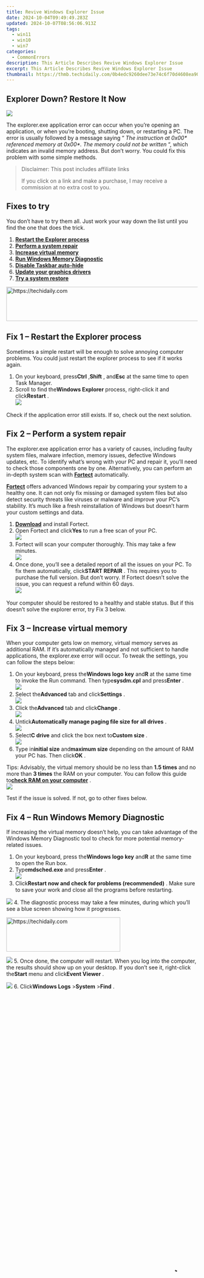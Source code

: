 ```yaml
---
title: Revive Windows Explorer Issue
date: 2024-10-04T09:49:49.283Z
updated: 2024-10-07T08:56:06.913Z
tags:
  - win11
  - win10
  - win7
categories:
  - CommonErrors
description: This Article Describes Revive Windows Explorer Issue
excerpt: This Article Describes Revive Windows Explorer Issue
thumbnail: https://thmb.techidaily.com/0b4edc9260dee73e74c6f70d4608ea90c51d96ccbc3b5f5a0008c722859666ad.jpg
---
```


## Explorer Down? Restore It Now

![](https://images.drivereasy.com/wp-content/uploads/2023/10/explorer.exe-application-error.jpg)

 The explorer.exe application error can occur when you’re opening an application, or when you’re booting, shutting down, or restarting a PC. The error is usually followed by a message saying “ _The instruction at 0x00\* referenced memory at 0x00\*. The memory could not be written_ “, which indicates an invalid memory address. But don’t worry. You could fix this problem with some simple methods.

>  Disclaimer: This post includes affiliate links
>
>  If you click on a link and make a purchase, I may receive a commission at no extra cost to you.
>

## Fixes to try

 You don’t have to try them all. Just work your way down the list until you find the one that does the trick.

1. [**Restart the Explorer process**](#fix1)
2. [**Perform a system repair**](#fix2)
3. [**Increase virtual memory**](#fix3)
4. [**Run Windows Memory Diagnostic**](#fix4)
5. [**Disable Taskbar auto-hide**](#fix5)
6. **[Update your graphics drivers](#fix6)**
7. **[Try a system restore](#restore)**

<!-- affiliate ads begin -->
<a href="https://appsumo.8odi.net/c/5597632/2105883/7443" target="_top" id="2105883">
  <img src="//a.impactradius-go.com/display-ad/7443-2105883" border="0" alt="https://techidaily.com" width="728" height="90"/>
</a>
<img height="0" width="0" src="https://appsumo.8odi.net/i/5597632/2105883/7443" style="position:absolute;visibility:hidden;" border="0" />
<!-- affiliate ads end -->

## Fix 1 – Restart the Explorer process

 Sometimes a simple restart will be enough to solve annoying computer problems. You could just restart the explorer process to see if it works again.

1. On your keyboard, press**Ctrl** ,**Shift** , and**Esc** at the same time to open Task Manager.
2. Scroll to find the**Windows Explorer** process, right-click it and click**Restart** .  
![](https://images.drivereasy.com/wp-content/uploads/2023/10/restart-explorer-exe-process.jpg)

 Check if the application error still exists. If so, check out the next solution.

## Fix 2 – Perform a system repair

 The explorer.exe application error has a variety of causes, including faulty system files, malware infection, memory issues, defective Windows updates, etc. To identify what’s wrong with your PC and repair it, you’ll need to check those components one by one. Alternatively, you can perform an in-depth system scan with **[Fortect](https://tools.techidaily.com/drivereasy/download/)**  automatically.

**[Fortect](https://tools.techidaily.com/drivereasy/download/)**  offers advanced Windows repair by comparing your system to a healthy one. It can not only fix missing or damaged system files but also detect security threats like viruses or malware and improve your PC’s stability. It’s much like a fresh reinstallation of Windows but doesn’t harm your custom settings and data.

1. **[Download](https://tools.techidaily.com/drivereasy/download/)**  and install Fortect.
2. Open Fortect and click**Yes** to run a free scan of your PC.  
![](https://images.drivereasy.com/wp-content/uploads/2022/01/fortect-1.jpg)
3. Fortect will scan your computer thoroughly. This may take a few minutes.  
![](https://images.drivereasy.com/wp-content/uploads/2022/01/fortect-2.jpg)
4. Once done, you’ll see a detailed report of all the issues on your PC. To fix them automatically, click**START REPAIR** . This requires you to purchase the full version. But don’t worry. If Fortect doesn’t solve the issue, you can request a refund within 60 days.  
![](https://images.drivereasy.com/wp-content/uploads/2022/01/fortect-3.jpg)

 Your computer should be restored to a healthy and stable status. But if this doesn’t solve the explorer error, try Fix 3 below.

## Fix 3 – Increase virtual memory

 When your computer gets low on memory, virtual memory serves as additional RAM. If it’s automatically managed and not sufficient to handle applications, the explorer.exe error will occur. To tweak the settings, you can follow the steps below:

1. On your keyboard, press the**Windows logo key** and**R** at the same time to invoke the Run command. Then type**sysdm.cpl** and press**Enter** .  
![](https://images.drivereasy.com/wp-content/uploads/2023/10/increase-virtual-memory-1.jpg)
2. Select the**Advanced** tab and click**Settings** .  
![](https://images.drivereasy.com/wp-content/uploads/2023/10/increase-virtual-memory-2.jpg)
3. Click the**Advanced** tab and click**Change** .  
![](https://images.drivereasy.com/wp-content/uploads/2023/10/increase-virtual-memory-3.jpg)
4. Untick**Automatically manage paging file size for all drives** .  
![](https://images.drivereasy.com/wp-content/uploads/2020/09/4-4-1.jpg)
5. Select**C drive** and click the box next to**Custom size** .  
![](https://images.drivereasy.com/wp-content/uploads/2020/09/4-5-2.jpg)
6. Type in**initial size** and**maximum size** depending on the amount of RAM your PC has. Then click**OK** .  

 Tips: Advisably, the virtual memory should be no less than **1.5 times** and no more than **3 times** the RAM on your computer. You can follow this guide to[**check RAM on your computer**](https://tools.techidaily.com/drivereasy/download/) .  
![](https://images.drivereasy.com/wp-content/uploads/2020/09/4-6.jpg)

Test if the issue is solved. If not, go to other fixes below.

## Fix 4 – Run Windows Memory Diagnostic

 If increasing the virtual memory doesn’t help, you can take advantage of the Windows Memory Diagnostic tool to check for more potential memory-related issues.

1. On your keyboard, press the**Windows logo key** and**R** at the same time to open the Run box.
2. Type**mdsched.exe** and press**Enter** .  
![](https://images.drivereasy.com/wp-content/uploads/2023/10/run-memory-diagnostic-1.jpg)
3. Click**Restart now and check for problems (recommended)** . Make sure to save your work and close all the programs before restarting.  

![](https://images.drivereasy.com/wp-content/uploads/2023/10/run-memory-diagnostic-2.jpg)
4. The diagnostic process may take a few minutes, during which you’ll see a blue screen showing how it progresses.  

<!-- affiliate ads begin -->
<a href="https://laganoo.pxf.io/c/5597632/1484910/16446" target="_top" id="1484910">
  <img src="//a.impactradius-go.com/display-ad/16446-1484910" border="0" alt="https://techidaily.com" width="300" height="90"/>
</a>
<img height="0" width="0" src="https://laganoo.pxf.io/i/5597632/1484910/16446" style="position:absolute;visibility:hidden;" border="0" />
<!-- affiliate ads end -->

![](https://images.drivereasy.com/wp-content/uploads/2023/10/run-memory-diagnostic-6.jpg)
5. Once done, the computer will restart. When you log into the computer, the results should show up on your desktop. If you don’t see it, right-click the**Start** menu and click**Event Viewer** .  

![](https://images.drivereasy.com/wp-content/uploads/2023/10/event-viewer.jpg)
6. Click**Windows Logs** \>**System** \>**Find** .  

<!-- affiliate ads begin -->
<span id="1424529">
					<video width="864" height="1536" style="cursor:pointer"
           poster="//a.impactradius-go.com/display-clicktoplayimage/1424529.png"
           onclick="if(!this.playClicked){this.play();this.setAttribute('controls',true);this.playClicked=true;}">
	   <source src="//a.impactradius-go.com/display-ad/16446-1424529">
	   <img src="//a.impactradius-go.com/display-clicktoplayimage/1424529.png" style="border: none; height: 100%; width: 100%; object-fit: contain">
	</video>
	<div style="width:540px;text-align:center"><a href="javascript:window.open(decodeURIComponent('https%3A%2F%2Flaganoo.pxf.io%2Fc%2F5597632%2F1424529%2F16446'), '_blank');void(0);">Click here</a></div>
</span>
<img height="0" width="0" src="https://imp.pxf.io/i/5597632/1424529/16446" style="position:absolute;visibility:hidden;" border="0" />
<!-- affiliate ads end -->

![](https://images.drivereasy.com/wp-content/uploads/2023/10/run-memory-diagnostic-3.jpg)
7. Enter**memory diagnostic** in the field and click**Find Next** .  
![](https://images.drivereasy.com/wp-content/uploads/2023/10/run-memory-diagnostic-4.jpg)
8. Go back to the main window and check the matched events. If you see no errors, it means your RAM is working well and isn’t the cause of the explorer error. You can then move on to**[Fix 5](#fix5)**  
![](https://images.drivereasy.com/wp-content/uploads/2023/10/run-memory-diagnostic-5.jpg)  
 But if hardware problems were detected, you may try further troubleshooting steps:  

<!-- affiliate ads begin -->
<a href="https://aligracehair.sjv.io/c/5597632/1896510/19272" target="_top" id="1896510">
  <img src="//a.impactradius-go.com/display-ad/19272-1896510" border="0" alt="https://techidaily.com" width="728" height="90"/>
</a>
<img height="0" width="0" src="https://aligracehair.sjv.io/i/5597632/1896510/19272" style="position:absolute;visibility:hidden;" border="0" />
<!-- affiliate ads end -->

   * Try your RAM stick in a different slot in case the previously used RAM slot is defective.  
   * Reach out to the support of the hardware for help or consider replacing a new RAM if all the RAM slots are not working.

## Fix 5 – Disable Taskbar auto-hide

 There seems no obvious connection between the taskbar auto-hide feature and explorer.exe application error, but according to many user reports, disabling the auto-hide feature eliminated the explorer.exe bugs. It doesn’t hurt to give it a shot, and you can easily turn the feature on and off.

1. On your keyboard, press the**Windows logo key** and**I** at the same time to open the Windows Settings.
2. Click**Personalization** .  
![](https://images.drivereasy.com/wp-content/uploads/2023/10/disable-autohide.jpg)
3. From the left pane, select**Taskbar** . Then turn off the buttons below**Automatically hide the taskbar in desktop mode** and**Automatically hide the taskbar in tablet mode** .  

<!-- affiliate ads begin -->
<a href="https://appsumo.8odi.net/c/5597632/2123730/7443" target="_top" id="2123730">
  <img src="//a.impactradius-go.com/display-ad/7443-2123730" border="0" alt="https://techidaily.com" width="728" height="90"/>
</a>
<img height="0" width="0" src="https://appsumo.8odi.net/i/5597632/2123730/7443" style="position:absolute;visibility:hidden;" border="0" />
<!-- affiliate ads end -->

![](https://images.drivereasy.com/wp-content/uploads/2023/10/disable-autohide-2.jpg)

<!-- affiliate ads begin -->
<span id="1495277">
					<video width="1536" height="864" style="cursor:pointer"
           poster="//a.impactradius-go.com/display-clicktoplayimage/1495277.png"
           onclick="if(!this.playClicked){this.play();this.setAttribute('controls',true);this.playClicked=true;}">
	   <source src="//a.impactradius-go.com/display-ad/17189-1495277">
	   <img src="//a.impactradius-go.com/display-clicktoplayimage/1495277.png" style="border: none; height: 100%; width: 100%; object-fit: contain">
	</video>
	<div style="width:960px;text-align:center"><a href="javascript:window.open(decodeURIComponent('https%3A%2F%2Ffunwhole.sjv.io%2Fc%2F5597632%2F1495277%2F17189'), '_blank');void(0);">Click here</a></div>
</span>
<img height="0" width="0" src="https://imp.pxf.io/i/5597632/1495277/17189" style="position:absolute;visibility:hidden;" border="0" />
<!-- affiliate ads end -->

 Restart your computer to check the explorer.exe application error. If the issue reoccurs, no worries. There are two more fixes you can try.

## Fix 6 – Update your graphics driver

 The explorer.exe application error may also indicate issues related to your graphics driver. Drivers are essential for the connection between your operating system and certain pieces of hardware. If it’s faulty or outdated, your device won’t work properly and applications may fail to launch.

 To update the graphics driver, you could do it**manually** or **automatically** .

**Option 1 – Manually** : GPU manufacturers will regularly release new drivers. To get them, you need to go to their official websites ([AMD](https://www.amd.com/en/support) or [NVIDIA](https://www.nvidia.com/Download/index.aspx) ), find the drivers corresponding with your specific flavor of Windows version (for example, Windows 32 bit) and download the driver manually.

**Option 2 – Automatically** : If you don’t have the time, patience or computer skills to update the graphics driver manually, you can do it automatically with **[Driver Easy](https://tools.techidaily.com/drivereasy/download/)**  .

 Driver Easy will automatically recognize your system and find the correct drivers for it. You don’t need to know exactly what system your computer is running, you don’t need to risk downloading and installing the wrong driver, and you don’t need to worry about making a mistake when installing.

 You can update your drivers automatically with either the [**7 days free trial**](https://tools.techidaily.com/drivereasy/download/) or the [**Pro version**](https://tools.techidaily.com/drivereasy/download/) of Driver Easy. It takes just 2 clicks, and you get full support and a 30-day money-back guarantee with the Pro version:

1. [Download](https://tools.techidaily.com/drivereasy/download/) and install Driver Easy.
2. Run Driver Easy and click the **Scan Now** button. Driver Easy will then scan your computer and detect any problem drivers.  
![](https://www.drivereasy.com/wp-content/uploads/2020/10/6_0_scan-now.jpg)
3. Click the**Activate & Update** button next to the flagged device to automatically download and install the correct version of this driver.  

<!-- affiliate ads begin -->
<a href="https://aligracehair.sjv.io/c/5597632/2115932/19272" target="_top" id="2115932">
  <img src="//a.impactradius-go.com/display-ad/19272-2115932" border="0" alt="https://techidaily.com" width="300" height="90"/>
</a>
<img height="0" width="0" src="https://aligracehair.sjv.io/i/5597632/2115932/19272" style="position:absolute;visibility:hidden;" border="0" />
<!-- affiliate ads end -->

 Or click **Update All** to automatically download and install the correct version of all the drivers that are missing or out of date on your system (You’ll need the **[Pro version](https://tools.techidaily.com/drivereasy/download/)**  for this – when you select Update All, you’ll get a prompt to upgrade. If you’re not prepared to purchase the Pro version yet, Driver Easy provides a 7-day trial at no cost, granting access to all Pro features like fast downloads and easy installation. No charges will occur until after your 7-day trial period ends.)  
![](https://www.drivereasy.com/wp-content/uploads/2021/05/NVIDIA-GeForce-RTX-3090-Ti.jpg)
4. After updating, restart your computer to take effect.

<!-- affiliate ads begin -->
<a href="https://aligracehair.sjv.io/c/5597632/2027181/19272" target="_top" id="2027181">
  <img src="//a.impactradius-go.com/display-ad/19272-2027181" border="0" alt="https://techidaily.com" width="728" height="90"/>
</a>
<img height="0" width="0" src="https://aligracehair.sjv.io/i/5597632/2027181/19272" style="position:absolute;visibility:hidden;" border="0" />
<!-- affiliate ads end -->

**The Pro version of Driver Easy** comes with full technical support.  
 If you need assistance, please contact **Driver Easy’s support team** at **[support@drivereasy.com](https://bellelily.pxf.io/m5azgm) .**

 Reboot your computer to apply the changes after the updates are complete and see if the error gets fixed.

---

## Fix 8: Try a system restore

 If the Explorer.exe Application error suddenly appears after a certain time period, you can also try a system restore to revert your computer to the time before the error. To do so, you can refer to the instructions here:[**Run System Restore in safe mode**](https://tools.techidaily.com/drivereasy/download/)

 If you don’t have a restore point created before the explorer.exe application error, you may need to consider a system reinstallation instead.

 Microsoft has actually made the system reset process much easier: you can choose to keep all your files and install them back after the system reinstall, without having to lose them over to the reinstallation.

 To reinstall or reset your computer, here’s a post for your reference: **[ Reinstall/Reset Windows 10 \[Step By Step\]](https://tools.techidaily.com/drivereasy/download/)**

---

 Hopefully one of the fixes above resolved the explorer.exe application error. If you have any questions, feel free to leave a comment below. We’ll be more than happy to help.

* [Application Errors](/tag-search/?tagId=168)
* [Windows 10](https://tools.techidaily.com/drivereasy/download/)
* [windows 11](https://tools.techidaily.com/drivereasy/download/)

<ins class="adsbygoogle"
     style="display:block"
     data-ad-format="autorelaxed"
     data-ad-client="ca-pub-7571918770474297"
     data-ad-slot="1223367746"></ins>

<ins class="adsbygoogle"
     style="display:block"
     data-ad-client="ca-pub-7571918770474297"
     data-ad-slot="8358498916"
     data-ad-format="auto"
     data-full-width-responsive="true"></ins>

<span class="atpl-alsoreadstyle">Also read:</span>
<div><ul>
<li><a href="https://video-screen-grab.techidaily.com/new-should-you-consider-itop-for-professional-use/"><u>[New] Should You Consider ITop for Professional Use?</u></a></li>
<li><a href="https://screen-capture.techidaily.com/updated-2024-approved-audio-quality-boost-for-skype-calls/"><u>[Updated] 2024 Approved Audio Quality Boost for Skype Calls</u></a></li>
<li><a href="https://fox-hovers.techidaily.com/updated-in-2024-rapid-route-to-reclaimed-reddit-articles/"><u>[Updated] In 2024, Rapid Route to Reclaimed Reddit Articles</u></a></li>
<li><a href="https://techno-recovery.techidaily.com/inside-scoop-on-the-latest-google-pixel-watch-edition-prices-release-info-and-in-depth-feature-analysis/"><u>Inside Scoop on the Latest Google Pixel Watch Edition - Prices, Release Info & In-Depth Feature Analysis</u></a></li>
<li><a href="https://common-error.techidaily.com/keyboard-problems-at-boot-up-heres-your-solution/"><u>Keyboard Problems at Boot-Up? Here's Your Solution</u></a></li>
<li><a href="https://win11-tips.techidaily.com/microsoft-store-halt-unlock-code-x80131500/"><u>Microsoft Store Halt: Unlock Code X80131500</u></a></li>
<li><a href="https://ai-vdieo-software.techidaily.com/new-free-green-screen-software-for-mobile-top-picks-for-android-and-ios/"><u>New Free Green Screen Software for Mobile Top Picks for Android and iOS</u></a></li>
<li><a href="https://common-error.techidaily.com/oncogenes-activation-and-tumor-suppressors-inactivation/"><u>Oncogenes Activation and Tumor Suppressors Inactivation</u></a></li>
<li><a href="https://common-error.techidaily.com/overcoming-windows-11-connectivity-challenges-microsoft-wireless-display-adapter-solutions-revealed/"><u>Overcoming Windows 11 Connectivity Challenges: Microsoft Wireless Display Adapter Solutions Revealed</u></a></li>
<li><a href="https://common-error.techidaily.com/solution-for-speeding-up-your-windows-10-system-shutdown/"><u>Solution for Speeding Up Your Windows 10 System Shutdown</u></a></li>
<li><a href="https://common-error.techidaily.com/solving-sony-playstation-4-microphone-compatibility-glitches-expert-tips/"><u>Solving Sony PlayStation 4 Microphone Compatibility Glitches - Expert Tips</u></a></li>
<li><a href="https://fox-hovers.techidaily.com/the-essence-of-ffmpeg-original-audio-capture/"><u>The Essence of FFmpeg Original Audio Capture</u></a></li>
<li><a href="https://common-error.techidaily.com/the-laptop-headset-harmony-breakthrough-solution/"><u>The Laptop-Headset Harmony Breakthrough Solution</u></a></li>
<li><a href="https://common-error.techidaily.com/troubleshooting-steps-when-a-required-module-is-missing/"><u>Troubleshooting Steps When a Required Module Is Missing</u></a></li>
<li><a href="https://techno-recovery.techidaily.com/ultimate-guide-how-can-you-get-back-voicemails-that-were-unintentionally-removed-from-your-iphone/"><u>Ultimate Guide: How Can You Get Back Voicemails That Were Unintentionally Removed From Your iPhone?</u></a></li>
<li><a href="https://driver-error.techidaily.com/understocked-resource-pool-for-device/"><u>Understocked Resource Pool for Device</u></a></li>
<li><a href="https://common-error.techidaily.com/windows-11-mic-not-working-heres-what-you-need-to-do-next/"><u>Windows 11 Mic Not Working? Here's What You Need to Do Next</u></a></li>
</ul></div>

